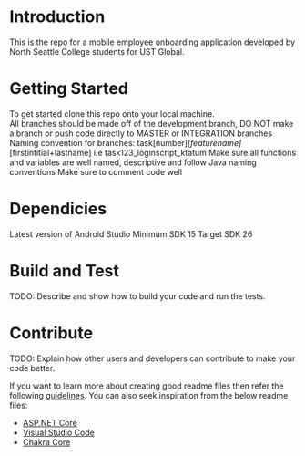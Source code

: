 # Introduction 
This is the repo for a mobile employee onboarding application developed by North Seattle College students for UST Global. 

# Getting Started
To get started clone this repo onto your local machine.  
All branches should be made off of the development branch, DO NOT make a branch or push code directly to MASTER or INTEGRATION branches
Naming convention for branches:
task[number]_[featurename]_[firstintitial+lastname]
    i.e task123_loginscript_ktatum
Make sure all functions and variables are well named, descriptive and follow Java naming conventions
Make sure to comment code well

# Dependicies
Latest version of Android Studio
Minimum SDK 15
Target SDK 26

# Build and Test
TODO: Describe and show how to build your code and run the tests. 

# Contribute
TODO: Explain how other users and developers can contribute to make your code better. 

If you want to learn more about creating good readme files then refer the following [guidelines](https://www.visualstudio.com/en-us/docs/git/create-a-readme). You can also seek inspiration from the below readme files:
- [ASP.NET Core](https://github.com/aspnet/Home)
- [Visual Studio Code](https://github.com/Microsoft/vscode)
- [Chakra Core](https://github.com/Microsoft/ChakraCore)